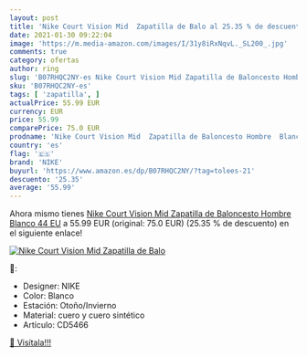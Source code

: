 ```yaml
---
layout: post
title: 'Nike Court Vision Mid  Zapatilla de Balo al 25.35 % de descuento'
date: 2021-01-30 09:22:04
image: 'https://m.media-amazon.com/images/I/31y8iRxNqvL._SL200_.jpg'
comments: true
category: ofertas
author: ring
slug: 'B07RHQC2NY-es Nike Court Vision Mid Zapatilla de Baloncesto Hombre...'
sku: 'B07RHQC2NY-es'
tags: [ 'zapatilla', ]
actualPrice: 55.99 EUR
currency: EUR
price: 55.99
comparePrice: 75.0 EUR
prodname: 'Nike Court Vision Mid  Zapatilla de Baloncesto Hombre  Blanco  44 EU'
country: 'es'
flag: '🇪🇸'
brand: 'NIKE'
buyurl: 'https://www.amazon.es/dp/B07RHQC2NY/?tag=tolees-21'
descuento: '25.35'
average: '55.99'
---
```


Ahora mismo tienes [Nike Court Vision Mid  Zapatilla de Baloncesto Hombre  Blanco  44 EU](https://www.amazon.es/dp/B07RHQC2NY/?tag=tolees-21) a 55.99 EUR (original: 75.0 EUR) (25.35 %  de descuento) en el siguiente enlace!

[![Nike Court Vision Mid  Zapatilla de Balo](https://m.media-amazon.com/images/I/31y8iRxNqvL._SL200_.jpg)](https://www.amazon.es/dp/B07RHQC2NY/?tag=tolees-21)

🔎:

- Designer: NIKE
- Color: Blanco
- Estación: Otoño/Invierno
- Material: cuero y cuero sintético
- Artículo: CD5466

[🛒 Visítala!!!](https://www.amazon.es/dp/B07RHQC2NY/?tag=tolees-21)
